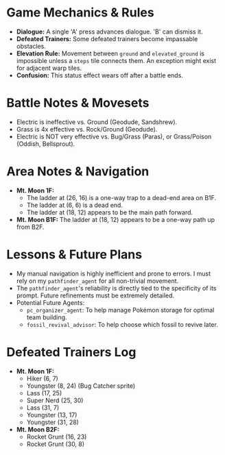 # Game Mechanics & Rules
- **Dialogue:** A single 'A' press advances dialogue. 'B' can dismiss it.
- **Defeated Trainers:** Some defeated trainers become impassable obstacles.
- **Elevation Rule:** Movement between `ground` and `elevated_ground` is impossible unless a `steps` tile connects them. An exception might exist for adjacent warp tiles.
- **Confusion:** This status effect wears off after a battle ends.

# Battle Notes & Movesets
- Electric is ineffective vs. Ground (Geodude, Sandshrew).
- Grass is 4x effective vs. Rock/Ground (Geodude).
- Electric is NOT very effective vs. Bug/Grass (Paras), or Grass/Poison (Oddish, Bellsprout).

# Area Notes & Navigation
- **Mt. Moon 1F:**
  - The ladder at (26, 16) is a one-way trap to a dead-end area on B1F.
  - The ladder at (6, 6) is a dead end.
  - The ladder at (18, 12) appears to be the main path forward.
- **Mt. Moon B1F:** The ladder at (18, 12) appears to be a one-way path up from B2F.

# Lessons & Future Plans
- My manual navigation is highly inefficient and prone to errors. I must rely on my `pathfinder_agent` for all non-trivial movement.
- The `pathfinder_agent`'s reliability is directly tied to the specificity of its prompt. Future refinements must be extremely detailed.
- Potential Future Agents:
  - `pc_organizer_agent`: To help manage Pokémon storage for optimal team building.
  - `fossil_revival_advisor`: To help choose which fossil to revive later.

# Defeated Trainers Log
- **Mt. Moon 1F:**
  - Hiker (6, 7)
  - Youngster (8, 24) (Bug Catcher sprite)
  - Lass (17, 25)
  - Super Nerd (25, 30)
  - Lass (31, 7)
  - Youngster (13, 17)
  - Youngster (31, 28)
- **Mt. Moon B2F:**
  - Rocket Grunt (16, 23)
  - Rocket Grunt (30, 8)